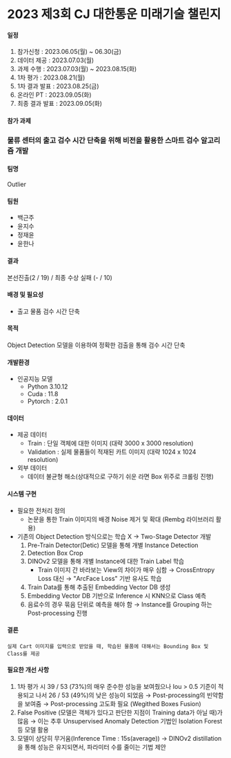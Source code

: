 # 2023 제3회 CJ 대한통운 미래기술 챌린지 

#### 일정
1. 참가신청 : 2023.06.05(월) ~ 06.30(금)
2. 데이터 제공 : 2023.07.03(월)
3. 과제 수행 : 2023.07.03(월) ~ 2023.08.15(화)
4. 1차 평가 : 2023.08.21(월)
5. 1차 결과 발표 : 2023.08.25(금)
6. 온라인 PT : 2023.09.05(화)
7. 최종 결과 발표 : 2023.09.05(화)

#### 참가 과제
### 물류 센터의 출고 검수 시간 단축을 위해 비전을 활용한 스마트 검수 알고리즘 개발

#### 팀명
Outlier

#### 팀원
* 백근주
* 윤지수
* 정재윤
* 윤한나

#### 결과
본선진출(2 / 19) / 최종 수상 실패 (- / 10)

#### 배경 및 필요성
* 출고 물품 검수 시간 단축

#### 목적
Object Detection 모델을 이용하여 정확한 검출을 통해 검수 시간 단축

#### 개발환경
* 인공지능 모델
  * Python 3.10.12
  * Cuda : 11.8
  * Pytorch : 2.0.1

#### 데이터
* 제공 데이터
  * Train : 단일 객체에 대한 이미지 (대략 3000 x 3000 resolution) 
  * Validation : 실제 물품들이 적재된 카트 이미지 (대략 1024 x 1024 resolution)
* 외부 데이터
  * 데이터 불균형 해소(상대적으로 구하기 쉬운 라면 Box 위주로 크롤링 진행)

#### 시스템 구현
* 필요한 전처리 정의
  * 논문을 통한 Train 이미지의 배경 Noise 제거 및 확대 (Rembg 라이브러리 활용)
* 기존의 Object Detection 방식으로는 학습 X
  → Two-Stage Detector 개발
    1. Pre-Train Detector(Detic) 모델을 통해 개별 Instance Detection
    2. Detection Box Crop
    3. DINOv2 모델을 통해 개별 Instance에 대한 Train Label 학습
       * Train 이미지 간 바라보는 View의 차이가 매우 심함
         → CrossEntropy Loss 대신
         → "ArcFace Loss" 기반 유사도 학습  
    4. Train Data를 통해 추출된 Embedding Vector DB 생성
    5. Embedding Vector DB 기반으로 Inference 시 KNN으로 Class 예측
    6. 음료수의 경우 묶음 단위로 예측을 해야 함
       → Instance를 Grouping 하는 Post-processing 진행

#### 결론
```
실제 Cart 이미지를 입력으로 받았을 때, 학습된 물품에 대해서는 Bounding Box 및 Class를 제공
```

#### 필요한 개선 사항
1. 1차 평가 시 39 / 53 (73%)의 매우 준수한 성능을 보여줬으나
  Iou > 0.5 기준이 적용되고 나서 26 / 53 (49%)의 낮은 성능이 되었음
  → Post-processing의 빈약함을 보여줌
  → Post-processing 고도화 필요 (Wegithed Boxes Fusion)
2. False Positive (모델은 객체가 있다고 판단한 지점이 Training data가 아닐 때)가 많음
   → 이는 추후 Unsupervised Anomaly Detection 기법인 Isolation Forest 등 모델 활용
3. 모델이 상당히 무거움(Inference Time : 15s(average))
   → DINOv2 distillation을 통해 성능은 유지되면서, 파라미터 수를 줄이는 기법 제안

